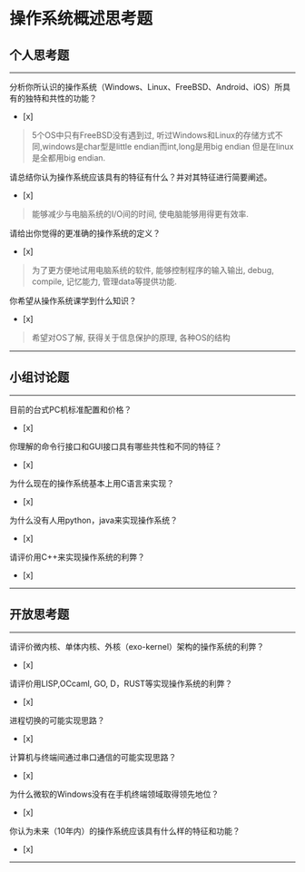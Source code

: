 # 操作系统概述思考题

## 个人思考题

---

分析你所认识的操作系统（Windows、Linux、FreeBSD、Android、iOS）所具有的独特和共性的功能？
- [x]  

>  5个OS中只有FreeBSD没有遇到过, 听过Windows和Linux的存储方式不同,windows是char型是little endian而int,long是用big endian
但是在linux是全都用big endian.

请总结你认为操作系统应该具有的特征有什么？并对其特征进行简要阐述。
- [x]  

> 能够减少与电脑系统的I/O间的时间, 使电脑能够用得更有效率.

请给出你觉得的更准确的操作系统的定义？
- [x]  

> 为了更方便地试用电脑系统的软件, 能够控制程序的输入输出, debug, compile, 记忆能力, 管理data等提供功能.

你希望从操作系统课学到什么知识？
- [x]  

> 希望对OS了解, 获得关于信息保护的原理, 各种OS的结构

---

## 小组讨论题

---

目前的台式PC机标准配置和价格？
- [x]  

> 

你理解的命令行接口和GUI接口具有哪些共性和不同的特征？
- [x]  

> 

为什么现在的操作系统基本上用C语言来实现？
- [x]  

>  

为什么没有人用python，java来实现操作系统？
- [x]  

>  

请评价用C++来实现操作系统的利弊？
- [x]  

>  

---

## 开放思考题

---

请评价微内核、单体内核、外核（exo-kernel）架构的操作系统的利弊？
- [x]  

>  

请评价用LISP,OCcaml, GO, D，RUST等实现操作系统的利弊？
- [x]  

>  

进程切换的可能实现思路？
- [x]  

>  

计算机与终端间通过串口通信的可能实现思路？
- [x]  

>  

为什么微软的Windows没有在手机终端领域取得领先地位？
- [x]  

>  

你认为未来（10年内）的操作系统应该具有什么样的特征和功能？
- [x]  

>  

---
